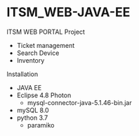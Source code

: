 # ITSM_WEB-JAVA-EE
ITSM WEB PORTAL Project
- Ticket management
- Search Device
- Inventory

Installation
- JAVA EE
- Eclipse 4.8 Photon
  - mysql-connector-java-5.1.46-bin.jar
- mySQL 8.0
- python 3.7
  - paramiko
